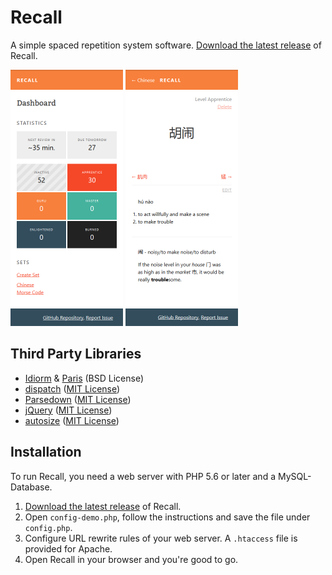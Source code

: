 # Recall

A simple spaced repetition system software. [Download the latest release](https://github.com/yishn/Recall/releases) of Recall.

<img src="screenshot1.png" alt="Dashboard" width="180" /> <img src="screenshot2.png" alt="Vocabulary page" width="180" />

## Third Party Libraries

* [Idiorm](https://github.com/j4mie/idiorm) & [Paris](https://github.com/j4mie/paris) (BSD License)
* [dispatch](https://github.com/noodlehaus/dispatch) ([MIT License](http://noodlehaus.mit-license.org/))
* [Parsedown](http://parsedown.org/) ([MIT License](https://github.com/erusev/parsedown/blob/master/LICENSE.txt))
* [jQuery](http://jquery.com/) ([MIT License](https://jquery.org/license/))
* [autosize](https://github.com/jackmoore/autosize) ([MIT License](https://github.com/jackmoore/autosize/blob/master/LICENSE.md))

## Installation

To run Recall, you need a web server with PHP 5.6 or later and a MySQL-Database.

1. [Download the latest release](https://github.com/yishn/Recall/releases) of Recall.
2. Open `config-demo.php`, follow the instructions and save the file under `config.php`.
3. Configure URL rewrite rules of your web server. A `.htaccess` file is provided for Apache.
4. Open Recall in your browser and you're good to go.
